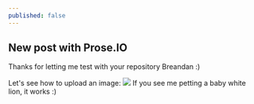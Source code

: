 ```yaml
---
published: false
---
```


## New post with Prose.IO

Thanks for letting me test with your repository Breandan :)

Let's see how to upload an image:
![](/)
If you see me petting a baby white lion, it works :)
